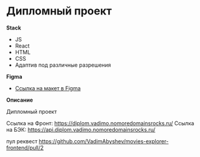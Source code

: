 # Дипломный проект

**Stack** 
* JS
* React
* HTML
* CSS
* Адаптив под различные разрешения

**Figma**

* [Ссылка на макет в Figma](https://www.figma.com/file/6FMWkB94wE7KTkcCgUXtnC/%D0%94%D0%B8%D0%BF%D0%BB%D0%BE%D0%BC%D0%BD%D1%8B%D0%B9-%D0%BF%D1%80%D0%BE%D0%B5%D0%BA%D1%82?type=design&node-id=1-1534&mode=design&t=bIHBzODgkwRRfclU-0)

**Описание**

Дипломный проект

Ссылка на Фронт: https://diplom.vadimo.nomoredomainsrocks.ru/
Ссылка на БЭК: https://api.diplom.vadimo.nomoredomainsrocks.ru/


пул реквест https://github.com/VadimAbyshev/movies-explorer-frontend/pull/2
